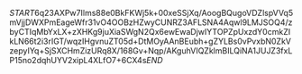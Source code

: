 $START$6q23AXPw7Ilms88e0BkFKWj5k+00xeSSjXq/AoogBQugoVDZlspVVq5mVjjDWXPmEageWfr31vO4OOBzHZwyCUNRZ3AFLSNA4Aqwl9LMJSOQ4/zbyCTIqMbYxLX+zXHKg9juXiaSWgN2Qx6ewEwaDjwIYTOPZpUxzdY0cmkZIkLN66t2i3rIGT/wqzIHgvnuZT05d+DtMOyAAnBEubh+gZYLBs0vPvxbN0ZkVzepyIYq+SjSXCHmZizURq8X/168Gv+Nqp/AKguhVIQZklmBILQiNA1JUJZ3fxLP15no2dqhUYV2xipL4XLfO7+6CX4s$END$